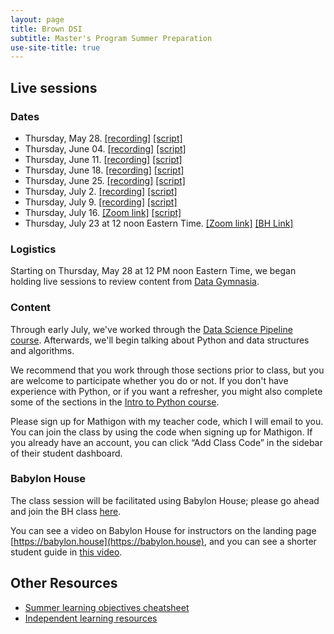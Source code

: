 ```yaml
---
layout: page
title: Brown DSI
subtitle: Master's Program Summer Preparation
use-site-title: true
---
```


## Live sessions

### Dates

* Thursday, May 28. [[recording]](https://brown.zoom.us/rec/share/7MlbEo-q01xJbYHctmLvQK0mFaLjeaa803VP-vMFyE_FxR8Cm66a77hN7qT0bvoV) [[script]](https://babylon.house/shared/457Y-X1HA)
* Thursday, June 04. [[recording]](https://brown.zoom.us/rec/share/-8dKAJjI-EJJSYXdxGvPaLYAL5XKX6a823QYqaAOzBozrR2lpktVRdnOr6LqeaDG) [[script]](https://babylon.house/shared/UZKU-GWRI)
* Thursday, June 11. [[recording]](https://brown.zoom.us/rec/share/2Ol_KZSq-FpJfdLo2lPNQKwrILWiX6a80yZPrKAOy0bM3LIYVQCQzUkMhQGcaaR1?startTime=1591890486000) [[script]](https://babylon.house/shared/2WTG-2OHJ)
* Thursday, June 18. [[recording]](
https://brown.zoom.us/rec/share/_vNtFZPUqWxLYa_17R-EC5xwHITlaaa8hCcf_6YImB4yMESBGW8HUSGr6MmMbe6t) [[script]](https://babylon.house/shared/MWA4-37CO)
* Thursday, June 25. [[recording]](https://brown.zoom.us/rec/share/y8lFDIys1WxOHoXKsVyHUOkQRam5aaa8hHMbq_NbxBHrKLT8tVW54Nd_CGWgvsw) [[script]](https://babylon.house/shared/G8N0-PW5H)
* Thursday, July 2. [[recording]](https://brown.zoom.us/rec/share/3PErc7LcyztIZbfC2kzjdKliL6Liaaa82yMc8vVZn0fEsE7Mpqt75tIJZOiH-87D?startTime=1593705149000) [[script]](https://babylon.house/shared/448T-DUJK)
* Thursday, July 9. [[recording]](https://brown.zoom.us/rec/share/w5RLKa_K00RJGqPh60-DZYMmE93UT6a80CQf__UOz0rHtV4uUdJfmNRI2l2wdyO1?startTime=1594309281000) [[script]](https://babylon.house/shared/GLJ6-UKFA)
* Thursday, July 16. [[Zoom link]](https://brown.zoom.us/j/94575712174) [[script]](https://babylon.house/shared/1BW6-NILW)
* Thursday, July 23 at 12 noon Eastern Time. [[Zoom link]](https://brown.zoom.us/j/94575712174) [[BH Link]](https://babylon.house/projects/a5543fce-71d1-4256-89cd-70845ee2cafb/join)



### Logistics

Starting on Thursday, May 28 at 12 PM noon Eastern Time, we began holding live sessions to review content from [Data Gymnasia](https://mathigon.org/data-gymnasia).

### Content 

Through early July, we've worked through the [Data Science Pipeline course](https://mathigon.org/course/intro-data-pipeline/introduction). Afterwards, we'll begin talking about Python and data structures and algorithms.

We recommend that you work through those sections prior to class, but you are welcome to participate whether you do or not. If you don't have experience with Python, or if you want a refresher, you might also complete some of the sections in the [Intro to Python course](https://mathigon.org/course/programming-in-python/introduction).

Please sign up for Mathigon with my teacher code, which I will email to you. You can join the class by using the code when signing up for Mathigon. If you already have an account, you can click “Add Class Code” in the sidebar of their student dashboard.

### Babylon House

The class session will be facilitated using Babylon House; please go ahead and join the BH class [here](https://babylon.house/projects/a5543fce-71d1-4256-89cd-70845ee2cafb/join).

You can see a video on Babylon House for instructors on the landing page [https://babylon.house](https://babylon.house), and you can see a shorter student guide in [this video](https://youtu.be/RZB2W1R3t3c).


## Other Resources

* [Summer learning objectives cheatsheet](docs/cheatsheets/prelim-cheatsheet.pdf)
* [Independent learning resources](https://airtable.com/shr7NtBSsaay7nSzD)
